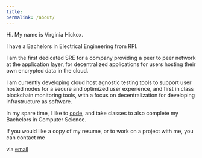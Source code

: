 ```yaml
---
title:
permalink: /about/
---
```


Hi. My name is Virginia Hickox. 

I have a Bachelors in Electrical Engineering from RPI. 

I am the first dedicated SRE for a company providing a peer to peer network at the application layer, for decentralized applications for users hosting their own encrypted data in the cloud. 

I am currently developing cloud host agnostic testing tools to support user hosted nodes for a secure and optimized user experience, and first in class blockchain monitoring tools, with a focus
on decentralization for developing infrastructure as software. 

In my spare time, I like to [code](https://github.com/GInxh/), and take classes to also complete my Bachelors in Computer Science.  

If you would like a copy of my resume, or to work on a project with me, you can contact me

via [email](mailto:vhickox@gmail.com)  
